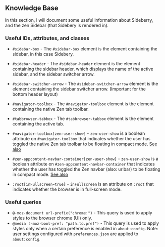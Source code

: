 ## Knowledge Base

In this section, I will document some useful information about Sideberry, and the zen Sidebar (that Sidebery is rendered in).

### Useful IDs, attributes, and classes

- `#sidebar-box` - The `#sidebar-box` element is the element containing the sidebar, in this case Sidebery.
- `#sidebar-header` - The `#sidebar-header` element is the element containing the sidebar header, which displays the name of the active sidebar, and the sidebar switcher arrow.
- `#sidebar-switcher-arrow` - The `#sidebar-switcher-arrow` element is the element containing the sidebar switcher arrow. (Important for the bottom header layout)

- `#navigator-toolbox` - The `#navigator-toolbox` element is the element containing the native Zen tab toolbar.
- `#tabbrowser-tabbox` - The `#tabbrowser-tabbox` element is the element containing the active tab.
- `#navigator-toolbox[zen-user-show]` - `zen-user-show` is a boolean attribute on `#navigator-toolbox` that indicates whether the user has toggled the native Zen tab toolbar to be floating in compact mode. [See also](https://github.com/zen-browser/desktop/blob/32c001d06da833a12fab1054486977ed304c9ebb/src/browser/base/zen-components/ZenCompactMode.mjs#L267-L269)
- `#zen-appcontent-navbar-container[zen-user-show]` - `zen-user-show` is a boolean attribute on `#zen-appcontent-navbar-container` that indicates whether the user has toggled the Zen navbar (also: urlbar) to be floating in compact mode. [See also](https://github.com/zen-browser/desktop/blob/32c001d06da833a12fab1054486977ed304c9ebb/src/browser/base/zen-components/ZenCompactMode.mjs#L395-L398)
- `:root[inFullscreen=true]` - `inFullscreen` is an attribute on `:root` that indicates whether the browser is in full-screen mode.

### Useful queries

- `@-moz-document url-prefix("chrome:")` - This query is used to apply styles to the browser chrome (UI) only.
- `@media (-moz-bool-pref: "path.to.pref")` - This query is used to apply styles only when a certain preference is enabled in `about:config`. Note: user settings configured with `preferences.json` are applied to `about:config`.
